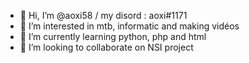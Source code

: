 - 👋 Hi, I’m @aoxi58 / my disord : aoxi#1171
- 👀 I’m interested in mtb, informatic and making vidéos
- 🌱 I’m currently learning python, php and html
- 💞️ I’m looking to collaborate on NSI project


<!---
aoxi58/aoxi58 is a ✨ special ✨ repository because its `README.md` (this file) appears on your GitHub profile.
You can click the Preview link to take a look at your changes.
--->
